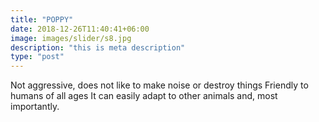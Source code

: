 ```yaml
---
title: "POPPY"
date: 2018-12-26T11:40:41+06:00
image: images/slider/s8.jpg
description: "this is meta description"
type: "post"
---
```



Not aggressive, does not like to make noise or destroy things Friendly to humans of all ages It can easily adapt to other animals and, most importantly.